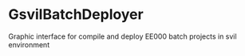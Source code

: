 # GsvilBatchDeployer
Graphic interface for compile and deploy EE000 batch projects in svil environment
